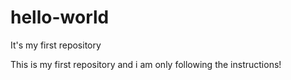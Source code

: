 # hello-world
It's my first repository

This is my first repository and i am only following the instructions!
